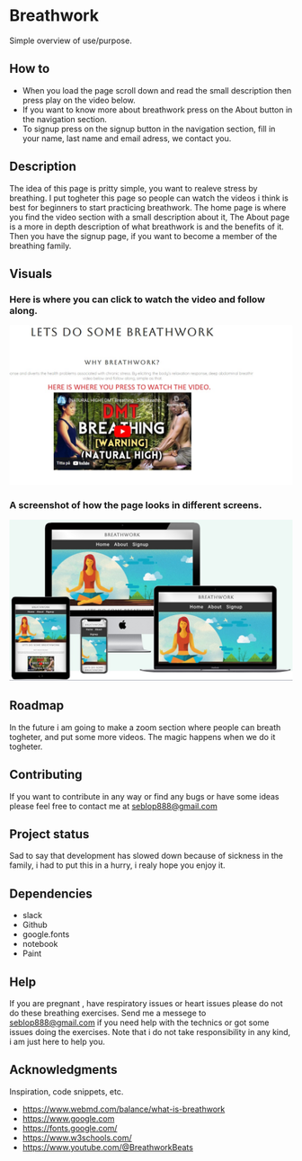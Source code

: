 # Breathwork

Simple overview of use/purpose.

## How to
* When you load the page scroll down and read the small description then press play on the video below.
* If you want to know more about breathwork press on the About button in the navigation section.
* To signup press on the signup button in the navigation section, fill in your name, last name and email adress, we contact you.



## Description

The idea of this page is pritty simple, you want to realeve stress by breathing.
I put togheter this page so people can watch the videos i think is best for 
beginners to start practicing breathwork.
The home page is where you find the video section with a small description about it,
The About page is a more in depth description of what breathwork is and the benefits of it.
Then you have the signup page, if you want to become a member of the breathing family.

## Visuals
### Here is where you can click to watch the video and follow along.
![ScreenShot](assests/images/Homepage.jpg)
### A screenshot of how the page looks in different screens.
![ScreenShot](assests/images/DifferentScreens.jpg)

## Roadmap
In the future i am going to make a zoom section where people can breath togheter, and put some more videos.
The magic happens when we do it togheter.


## Contributing
If you want to contribute in any way or find any bugs or have some ideas please feel free to contact me at seblop888@gmail.com

## Project status
Sad to  say that development has slowed down because of sickness in the family, i had to put this in a hurry, i realy hope you enjoy it.

## Dependencies

* slack
* Github
* google.fonts
* notebook
* Paint

## Help

If you are pregnant , have respiratory issues or heart issues please do not do these breathing exercises.
Send me a messege to seblop888@gmail.com if you need help with the technics or got some issues doing the exercises.
Note that i do not take responsibility in any kind, i am just here to help you.

## Acknowledgments

Inspiration, code snippets, etc.
* https://www.webmd.com/balance/what-is-breathwork
* https://www.google.com
* https://fonts.google.com/
* https://www.w3schools.com/
* https://www.youtube.com/@BreathworkBeats

